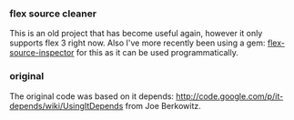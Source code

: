 ### flex source cleaner

This is an old project that has become useful again, however it only supports flex 3 right now.
Also I've more recently been using a gem: [flex-source-inspector](https://github.com/edeustace/flex-source-inspector) for this
as it can be used programmatically.

### original
The original code was based on it depends: http://code.google.com/p/it-depends/wiki/UsingItDepends from Joe Berkowitz.
